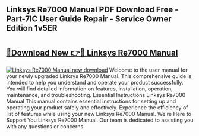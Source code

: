 ## Linksys Re7000 Manual PDF Download Free - Part-7lC User Guide Repair - Service Owner Edition 1v5ER

# <h2><a href="http://bc31953.oget.top/?id=Linksys+Re7000+Manual">🔗Download New 👉🔴 Linksys Re7000 Manual</a></h2>

[![Linksys Re7000 Manual new download](https://i.imgur.com/5g1atiW.png)](http://bc31953.oget.top/?id=Linksys+Re7000+Manual)
Welcome to the user manual for your newly upgraded Linksys Re7000 Manual. This comprehensive guide is intended to help you understand and operate your product successfully. You will find detailed information on features, installation, operation, maintenance, and troubleshooting. Essential Instructions Linksys Re7000 Manual This manual contains essential instructions for setting up and operating your product safely and effectively. Experience the efficiency of list of features while using your new Linksys Re7000 Manual. We're Here to Support You Linksys Re7000 Manual. Our team is dedicated to assisting you with any questions or concerns.
